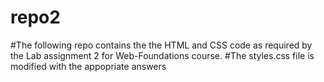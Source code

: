 # repo2
#The following repo contains the the HTML and CSS code as required by the Lab assignment 2 for Web-Foundations course.
#The styles.css file is modified with the appopriate answers 
